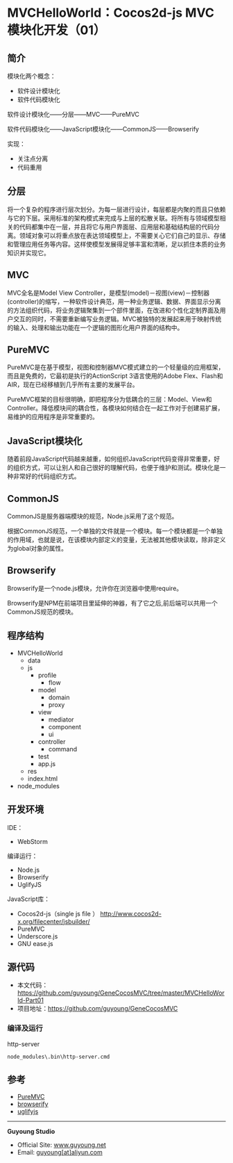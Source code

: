 MVCHelloWorld：Cocos2d-js MVC模块化开发（01）
===========================================

## 简介

模块化两个概念：

- 软件设计模块化
- 软件代码模块化

软件设计模块化——分层——MVC——PureMVC

软件代码模块化——JavaScript模块化——CommonJS——Browserify

实现：

- 关注点分离
- 代码重用


## 分层

将一个复杂的程序进行层次划分。为每一层进行设计，每层都是内聚的而且只依赖与它的下层。采用标准的架构模式来完成与上层的松散关联。将所有与领域模型相关的代码都集中在一层，并且将它与用户界面层、应用层和基础结构层的代码分离。领域对象可以将重点放在表达领域模型上，不需要关心它们自己的显示、存储和管理应用任务等内容。这样使模型发展得足够丰富和清晰，足以抓住本质的业务知识并实现它。

## MVC

MVC全名是Model View Controller，是模型(model)－视图(view)－控制器(controller)的缩写，一种软件设计典范，用一种业务逻辑、数据、界面显示分离的方法组织代码，将业务逻辑聚集到一个部件里面，在改进和个性化定制界面及用户交互的同时，不需要重新编写业务逻辑。MVC被独特的发展起来用于映射传统的输入、处理和输出功能在一个逻辑的图形化用户界面的结构中。

## PureMVC

PureMVC是在基于模型，视图和控制器MVC模式建立的一个轻量级的应用框架，而且是免费的，它最初是执行的ActionScript 3语言使用的Adobe Flex、Flash和AIR，现在已经移植到几乎所有主要的发展平台。

PureMVC框架的目标很明确，即把程序分为低耦合的三层：Model、View和Controller。降低模块间的耦合性，各模块如何结合在一起工作对于创建易扩展，易维护的应用程序是非常重要的。


## JavaScript模块化

随着前段JavaScript代码越来越重，如何组织JavaScript代码变得非常重要，好的组织方式，可以让别人和自己很好的理解代码，也便于维护和测试。模块化是一种非常好的代码组织方式。


## CommonJS

CommonJS是服务器端模块的规范，Node.js采用了这个规范。
 
根据CommonJS规范，一个单独的文件就是一个模块。每一个模块都是一个单独的作用域，也就是说，在该模块内部定义的变量，无法被其他模块读取，除非定义为global对象的属性。


## Browserify

Browserify是一个node.js模块，允许你在浏览器中使用require。

Browserify是NPM在前端项目里延伸的神器，有了它之后,前后端可以共用一个CommonJS规范的模块。


## 程序结构

- MVCHelloWorld
    - data
    - js
        - profile
            - flow
        - model
            - domain 
            - proxy
        - view
            - mediator    
            - component
            - ui
        - controller
            - command
        - test
        - app.js
    - res
    - index.html
- node_modules

## 开发环境

IDE：

- WebStorm

编译运行：

- Node.js
- Browserify
- UglifyJS

JavaScript库：

- Cocos2d-js（single js file ） <http://www.cocos2d-x.org/filecenter/jsbuilder/>
- PureMVC
- Underscore.js
- GNU ease.js
    
## 源代码

- 本文代码：https://github.com/guyoung/GeneCocosMVC/tree/master/MVCHelloWorld-Part01
- 项目地址：https://github.com/guyoung/GeneCocosMVC

### 编译及运行

http-server

    node_modules\.bin\http-server.cmd


## 参考

+ [PureMVC](http://puremvc.org/)
+ [browserify](http://browserify.org/)
+ [uglifyjs](http://lisperator.net/uglifyjs/)



------------------------------------------------

**Guyoung Studio**
 + Official Site: <a href="http://www.guyoung.net/" target="_blank">www.guyoung.net</a>
 + Email:         <a href="&#109;&#97;&#105;&#108;&#116;&#111;&#58;%67%75%79%6f%75%6e%67@%61%6c%69%79%75%6e.%63%6f%6d" target="_blank">guyoung[at]aliyun.com</a>






